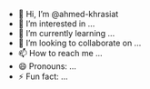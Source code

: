 - 👋 Hi, I’m @ahmed-khrasiat
- 👀 I’m interested in ...
- 🌱 I’m currently learning ...
- 💞️ I’m looking to collaborate on ...
- 📫 How to reach me ...
- 😄 Pronouns: ...
- ⚡ Fun fact: ...

<!---
ahmed-khrasiat/ahmed-khrasiat is a ✨ special ✨ repository because its `README.md` (this file) appears on your GitHub profile.
You can click the Preview link to take a look at your changes.
--->
